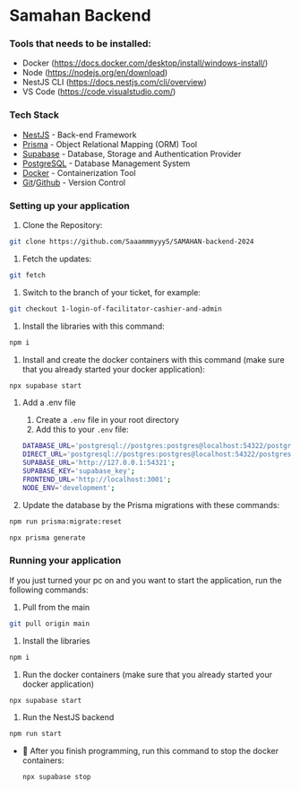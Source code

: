 # **Samahan Backend**

### Tools that needs to be installed:

- Docker (https://docs.docker.com/desktop/install/windows-install/)
- Node (https://nodejs.org/en/download)
- NestJS CLI (https://docs.nestjs.com/cli/overview)
- VS Code (https://code.visualstudio.com/)

### Tech Stack

- [NestJS](https://nestjs.com/) - Back-end Framework
- [Prisma](https://www.prisma.io/) - Object Relational Mapping (ORM) Tool
- [Supabase](https://supabase.com/docs) - Database, Storage and Authentication Provider
- [PostgreSQL](https://www.postgresql.org/) - Database Management System
- [Docker](https://www.docker.com/) - Containerization Tool
- [Git](https://git-scm.com/)/[Github](https://github.com/) - Version Control


### Setting up your application

1. Clone the Repository:

```bash
git clone https://github.com/SaaammmyyyS/SAMAHAN-backend-2024
```

1. Fetch the updates:

```bash
git fetch
```

1. Switch to the branch of your ticket, for example:

```bash
git checkout 1-login-of-facilitator-cashier-and-admin
```

1. Install the libraries with this command:

```bash
npm i
```

1. Install and create the docker containers with this command (make sure that you already started your docker application):

```bash
npx supabase start
```

1. Add a .env file

   1. Create a `.env` file in your root directory
   2. Add this to your `.env` file:

   ```bash
   DATABASE_URL='postgresql://postgres:postgres@localhost:54322/postgres?schema=public';
   DIRECT_URL='postgresql://postgres:postgres@localhost:54322/postgres?schema=public';
   SUPABASE_URL='http://127.0.0.1:54321';
   SUPABASE_KEY='supabase_key';
   FRONTEND_URL='http://localhost:3001';
   NODE_ENV='development';
   ```

2. Update the database by the Prisma migrations with these commands:

```bash
npm run prisma:migrate:reset
```

```bash
npx prisma generate
```

### Running your application

If you just turned your pc on and you want to start the application, run the following commands:

1. Pull from the main

```bash
git pull origin main
```

1. Install the libraries

```bash
npm i
```

1. Run the docker containers (make sure that you already started your docker application)

```bash
npx supabase start
```

1. Run the NestJS backend

```bash
npm run start
```

- 📌 After you finish programming, run this command to stop the docker containers:
  ```bash
  npx supabase stop
  ```
